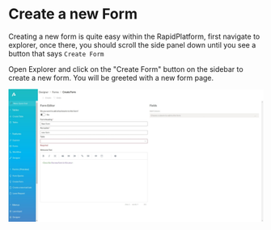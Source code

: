 # Create a new Form

Creating a new form is quite easy within the RapidPlatform, first navigate to explorer, once there, you should scroll the side panel down until you see a button that says `Create Form`

Open Explorer and click on the "Create Form" button on the sidebar to create a new form. You will be greeted with a new form page.

![image-1633561804682.rapidplatform.com.jpeg](./downloaded_image_1705285232062.jpeg)